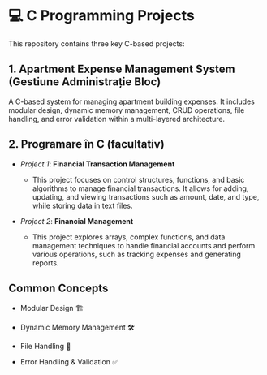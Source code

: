#  💻 C Programming Projects

This repository contains three key C-based projects:

## 1. Apartment Expense Management System (Gestiune Administrație Bloc)
A C-based system for managing apartment building expenses. It includes modular design, dynamic memory management, CRUD operations, file handling, and error validation within a multi-layered architecture.

## 2. Programare în C (facultativ)
-  *Project 1*: **Financial Transaction Management**
    -  This project focuses on control structures, functions, and basic algorithms to manage financial transactions. It allows for adding, updating, and viewing transactions such as amount, date, and type, while storing data in text files.

-  *Project 2*: **Financial Management**
    -  This project explores arrays, complex functions, and data management techniques to handle financial accounts and perform various operations, such as tracking expenses and generating reports.

## Common Concepts
-  Modular Design 🏗️

-  Dynamic Memory Management 🛠️

-  File Handling 📂

-  Error Handling & Validation ✅
